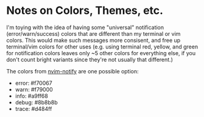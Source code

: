 
# Notes on Colors, Themes, etc.

I'm toying with the idea of having some "universal" notification (error/warn/success) colors that are different than my terminal or vim colors. This would make such messages more consisent, and free up terminal/vim colors for other uses (e.g. using terminal red, yellow, and green for notification colors leaves only ~5 other colors for everything else, if you don't count bright variants since they're not usually that different.)

The colors from [nvim-notify](https://github.com/rcarriga/nvim-notify) are one possible option:

- error: #f70067
- warn:  #f79000
- info:  #a9ff68
- debug: #8b8b8b
- trace: #d484ff
